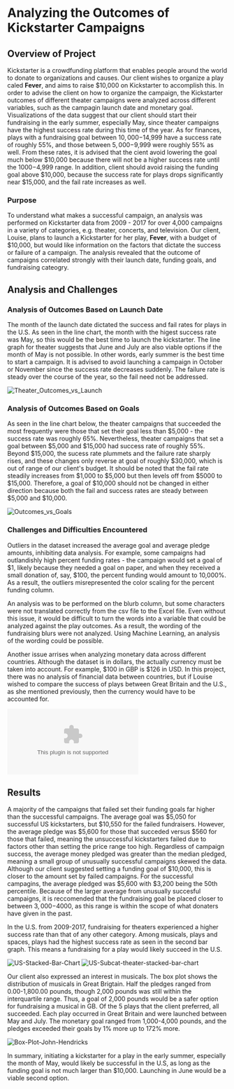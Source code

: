 # Analyzing the Outcomes of Kickstarter Campaigns

## Overview of Project
Kickstarter is a crowdfunding platform that enables people around the world to donate to organizations and causes. Our client wishes to organize a play caled **Fever**, and aims to raise $10,000 on Kickstarter to accomplish this. In order to advise the client on how to organize the campaign, the Kickstarter outcomes of different theater campaigns were analyzed across different variables, such as the campagin launch date and monetary goal. Visualizations of the data suggest that our client should start their fundraising in the early summer, especially May, since theater campaigns have the highest success rate during this time of the year. As for finances, plays with a fundraising goal between $10,000-$14,999 have a success rate of roughly 55%, and those between $5,000-$9,999 were roughly 55% as well. From these rates, it is advised that the cient avoid lowering the goal much below $10,000 because there will not be a higher success rate until the $1000-$4,999 range. In addition, client should avoid raising the funding goal above $10,000, because the success rate for plays drops significantly near $15,000, and the fail rate increases as well. 

### Purpose
To understand what makes a successful campaign, an analysis was performed on Kickstarter data from 2009 - 2017 for over 4,000 campaigns in a variety of categories, e.g. theater, concerts, and television. Our client, Louise, plans to launch a Kickstarter for her play, **Fever**, with a budget of $10,000, but would like information on the factors that dictate the success or failure of a campaign. The analysis revealed that the outcome of campaigns correlated strongly with their launch date, funding goals, and fundraising cateogry. 

## Analysis and Challenges

### Analysis of Outcomes Based on Launch Date
The month of the launch date dictated the success and fail rates for plays in the U.S. As seen in the line chart, the month with the higest success rate was May, so this would be the best time to launch the kickstarter. The line graph for theater suggests that June and July are also viable options if the month of May is not possible. In other words, early summer is the best time to start a campaign. It is advised to avoid launching a campaign in October or November since the success rate decreases suddenly. The failure rate is steady over the course of the year, so the fail need not be addressed.

![Theater_Outcomes_vs_Launch](/Users/johnwhendricks/Desktop/classFolder/resources/Theater_Outcomes_vs_Launch.png)

### Analysis of Outcomes Based on Goals
As seen in the line chart below, the theater campaigns that succeeded the most frequently were those that set their goal less than $5,000 - the success rate was roughly 65%. Nevertheless, theater campaigns that set a goal between $5,000 and $15,000 had success rate of roughly 55%. Beyond $15,000, the sucess rate plummets and the failure rate sharply rises, and these changes only reverse at goal of roughly $30,000, which is out of range of our client's budget. It should be noted that the fail rate steadily increases from $1,000 to $5,000 but then levels off from $5000 to $15,000. Therefore, a goal of $10,000 should not be changed in either direction because both the fail and success rates are steady between $5,000 and $10,000.

![Outcomes_vs_Goals](/Users/johnwhendricks/Desktop/classFolder/resources/Outcomes_vs_Goals.png)

### Challenges and Difficulties Encountered

Outliers in the dataset increased the average goal and average pledge amounts, inhibiting data analysis. For example, some campaigns had outlandishly high percent funding rates - the campaign would set a goal of $1, likely because they needed a goal on paper, and when they received a small donation of, say, $100, the percent funding would amount to 10,000%. As a result, the outliers misrepresented the color scaling for the percent funding column. 

An analysis was to be performed on the blurb column, but some characters were not translated correctly from the csv file to the Excel file. Even without this issue, it would be difficult to turn the words into a variable that could be analyzed against the play outcomes. As a result, the wording of the fundraising blurs were not analyzed. Using Machine Learning, an analysis of the wording could be possible.

Another issue arrises when analyzing monetary data across different countries. Although the dataset is in dollars, the actually currency must be taken into account. For example, $100 in GBP is $126 in USD. In this project, there was no analysis of financial data between countries, but if Louise wished to compare the success of plays between Great Britain and the U.S., as she mentioned previously, then the currency would have to be accounted for. 

![Kickstarter_Challenge](/Users/johnwhendricks/Desktop/classFolder/CrowdfundingAnalysis/Kickstarter_Challenge.xlsx)

## Results

A majority of the campaigns that failed set their funding goals far higher than the successful campaigns. The average goal was $5,050 for successful US kickstarters, but $10,550 for the failed fundraisers. However, the average pledge was $5,600 for those that succeded versus $560 for those that failed, meaning the unsuccessful kickstarters failed due to factors other than setting the price range too high. Regardless of campaign success, the average money pledged was greater than the median pledged, meaning a small group of unusually successful campaigns skewed the data. Although our client suggested setting a funding goal of $10,000, this is closer to the amount set by failed campaigns. For the successful campagins, the average pledged was $5,600 with $3,200 being the 50th percentile. Because of the larger average from unusually succesful campaigns, it is reccomended that the fundraising goal be placed closer to between $3,000-$4000, as this range is within the scope of what donaters have given in the past.

In the U.S. from 2009-2017, fundraising for theaters experienced a higher success rate than that of any other category. Among musicals, plays and spaces, plays had the highest success rate as seen in the second bar graph. This means a fundraising for a play would likely succeed in the U.S.

![US-Stacked-Bar-Chart](/Users/johnwhendricks/Desktop/classFolder/CrowdfundingAnalysis/US-Stacked-Bar-Chart.png)
![US-Subcat-theater-stacked-bar-chart](/Users/johnwhendricks/Desktop/classFolder/CrowdfundingAnalysis/US-Subcat-theater-stacked-bar-chart.png)

Our client also expressed an interest in musicals. The box plot shows the distribution of musicals in Great Brigtain. Half the pledges ranged from 0.00-1,800.00 pounds, though 2,000 pounds was still within the interquartile range. Thus, a goal of 2,000 pounds would be a safer option for fundraising a musical in GB. Of the 5 plays that the client preferred, all succeeded. Each play occurred in Great Britain and were launched between May and July. The monetary goal ranged from 1,000-4,000 pounds, and the pledges exceeded their goals by 1% more up to 172% more. 

![Box-Plot-John-Hendricks](/Users/johnwhendricks/Desktop/classFolder/CrowdfundingAnalysis/Box-Plot-John-Hendricks.png)

In summary, initiating a kickstarter for a play in the early summer, especially the month of May, would likely be successful in the U.S, as long as the funding goal is not much larger than $10,000. Launching in June would be a viable second option.    
